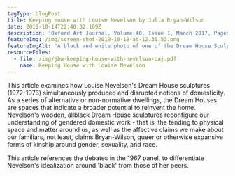 ```yaml
---
tagType: blogPost
title: Keeping House with Louise Nevelson by Julia Bryan-Wilson
date: 2019-10-14T22:40:32.169Z
description: 'Oxford Art Journal, Volume 40, Issue 1, March 2017, Pages 109–131'
featureImg: /img/screen-shot-2019-10-18-at-12.30.53.png
featureImgAlt: 'A black and white photo of one of the Dream House Sculptures. It is a tall rectangular structure, all black, with smaller geometric shapes raised on all sides.'
resourceFiles:
  - file: /img/jbw-keeping-house-with-nevelson-oaj.pdf
    name: Keeping House with Louise Nevelson
---
```

This article examines how Louise Nevelson's Dream House sculptures (1972-1973) simultaneously produced and disrupted notions of domesticity. As a series of alternative or non-normative dwellings, the Dream Houses are spaces that indicate a broader potential to reinvent the home. Nevelson's wooden, allblack Dream House sculptures reconfigure our understanding of gendered domestic work - that is, the tending to physical space and matter around us, as well as the affective claims we make about our familiars, not least, claims Bryan-Wilson, queer or otherwise expansive forms of kinship around gender, sexuality, and race.

This article references the debates in the 1967 panel, to differentiate Nevelson's idealization around 'black' from those of her peers.

